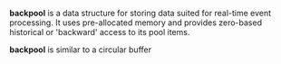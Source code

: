 <b>backpool</b> is a data structure for storing data suited for real-time event processing. It uses pre-allocated memory and provides zero-based historical or 'backward' access to its pool items.

<b>backpool</b> is similar to a circular buffer
